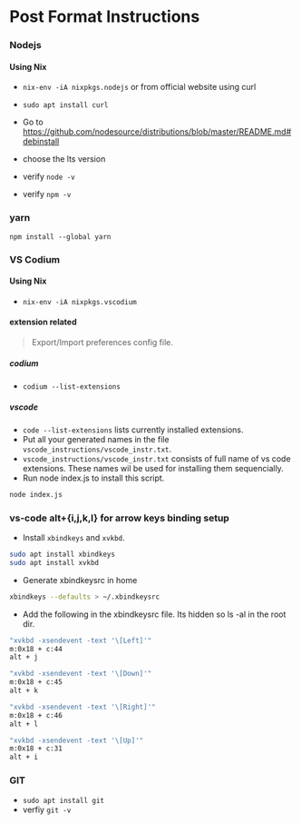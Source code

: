 # Post Format Instructions

### Nodejs

#### Using Nix
- `nix-env -iA nixpkgs.nodejs`
or from official website using curl

- `sudo apt install curl`
- Go to https://github.com/nodesource/distributions/blob/master/README.md#debinstall
- choose the lts version
- verify `node -v`
- verify `npm -v`

### yarn

`npm install --global yarn`

### VS Codium

#### Using Nix
- `nix-env -iA nixpkgs.vscodium`

#### extension related

> Export/Import preferences config file.

##### codium 
- `codium --list-extensions`

##### vscode

- `code --list-extensions` lists currently installed extensions.
- Put all your generated names in the file `vscode_instructions/vscode_instr.txt`.
- `vscode_instructions/vscode_instr.txt` consists of full name of vs code extensions. These names wil be used for installing them sequencially.
- Run node index.js to install this script.
```bash
node index.js
```

### vs-code alt+{i,j,k,l} for arrow keys binding setup

- Install `xbindkeys` and `xvkbd`.

```bash
sudo apt install xbindkeys
sudo apt install xvkbd
```
- Generate xbindkeysrc in home

```bash
xbindkeys --defaults > ~/.xbindkeysrc
```

- Add the following in the xbindkeysrc file. Its hidden so ls -al in the root dir.

```bash
"xvkbd -xsendevent -text '\[Left]'"
m:0x18 + c:44
alt + j

"xvkbd -xsendevent -text '\[Down]'"
m:0x18 + c:45
alt + k

"xvkbd -xsendevent -text '\[Right]'"
m:0x18 + c:46
alt + l

"xvkbd -xsendevent -text '\[Up]'"
m:0x18 + c:31
alt + i
```


### GIT

- `sudo apt install git`
- verfiy `git -v`


